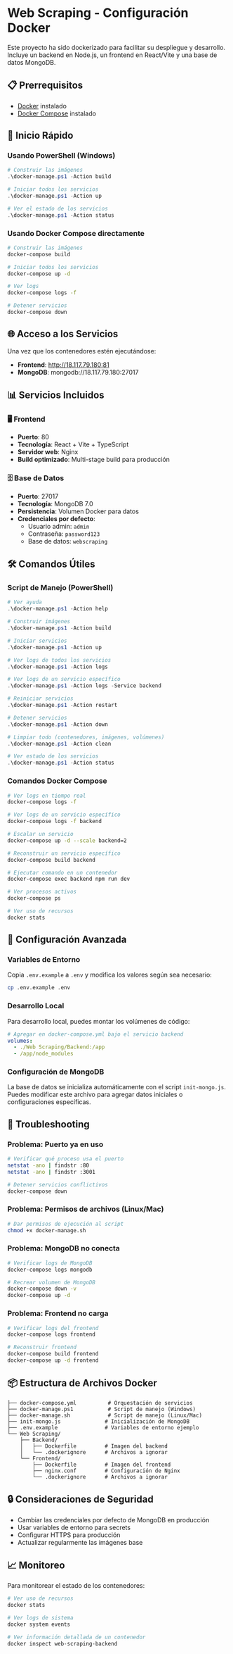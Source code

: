 # Web Scraping - Configuración Docker

Este proyecto ha sido dockerizado para facilitar su despliegue y desarrollo. Incluye un backend en Node.js, un frontend en React/Vite y una base de datos MongoDB.

## 📋 Prerrequisitos

- [Docker](https://www.docker.com/get-started) instalado
- [Docker Compose](https://docs.docker.com/compose/install/) instalado

## 🚀 Inicio Rápido

### Usando PowerShell (Windows)

```powershell
# Construir las imágenes
.\docker-manage.ps1 -Action build

# Iniciar todos los servicios
.\docker-manage.ps1 -Action up

# Ver el estado de los servicios
.\docker-manage.ps1 -Action status
```

### Usando Docker Compose directamente

```bash
# Construir las imágenes
docker-compose build

# Iniciar todos los servicios
docker-compose up -d

# Ver logs
docker-compose logs -f

# Detener servicios
docker-compose down
```

## 🌐 Acceso a los Servicios

Una vez que los contenedores estén ejecutándose:

- **Frontend**: http://18.117.79.180:81
- **MongoDB**: mongodb://18.117.79.180:27017

## 📊 Servicios Incluidos

### 🖥️ Frontend
- **Puerto**: 80
- **Tecnología**: React + Vite + TypeScript
- **Servidor web**: Nginx
- **Build optimizado**: Multi-stage build para producción

### 🗄️ Base de Datos
- **Puerto**: 27017
- **Tecnología**: MongoDB 7.0
- **Persistencia**: Volumen Docker para datos
- **Credenciales por defecto**:
  - Usuario admin: `admin`
  - Contraseña: `password123`
  - Base de datos: `webscraping`

## 🛠️ Comandos Útiles

### Script de Manejo (PowerShell)

```powershell
# Ver ayuda
.\docker-manage.ps1 -Action help

# Construir imágenes
.\docker-manage.ps1 -Action build

# Iniciar servicios
.\docker-manage.ps1 -Action up

# Ver logs de todos los servicios
.\docker-manage.ps1 -Action logs

# Ver logs de un servicio específico
.\docker-manage.ps1 -Action logs -Service backend

# Reiniciar servicios
.\docker-manage.ps1 -Action restart

# Detener servicios
.\docker-manage.ps1 -Action down

# Limpiar todo (contenedores, imágenes, volúmenes)
.\docker-manage.ps1 -Action clean

# Ver estado de los servicios
.\docker-manage.ps1 -Action status
```

### Comandos Docker Compose

```bash
# Ver logs en tiempo real
docker-compose logs -f

# Ver logs de un servicio específico
docker-compose logs -f backend

# Escalar un servicio
docker-compose up -d --scale backend=2

# Reconstruir un servicio específico
docker-compose build backend

# Ejecutar comando en un contenedor
docker-compose exec backend npm run dev

# Ver procesos activos
docker-compose ps

# Ver uso de recursos
docker stats
```

## 🔧 Configuración Avanzada

### Variables de Entorno

Copia `.env.example` a `.env` y modifica los valores según sea necesario:

```bash
cp .env.example .env
```

### Desarrollo Local

Para desarrollo local, puedes montar los volúmenes de código:

```yaml
# Agregar en docker-compose.yml bajo el servicio backend
volumes:
  - ./Web Scraping/Backend:/app
  - /app/node_modules
```

### Configuración de MongoDB

La base de datos se inicializa automáticamente con el script `init-mongo.js`. Puedes modificar este archivo para agregar datos iniciales o configuraciones específicas.

## 🐛 Troubleshooting

### Problema: Puerto ya en uso
```bash
# Verificar qué proceso usa el puerto
netstat -ano | findstr :80
netstat -ano | findstr :3001

# Detener servicios conflictivos
docker-compose down
```

### Problema: Permisos de archivos (Linux/Mac)
```bash
# Dar permisos de ejecución al script
chmod +x docker-manage.sh
```

### Problema: MongoDB no conecta
```bash
# Verificar logs de MongoDB
docker-compose logs mongodb

# Recrear volumen de MongoDB
docker-compose down -v
docker-compose up -d
```

### Problema: Frontend no carga
```bash
# Verificar logs del frontend
docker-compose logs frontend

# Reconstruir frontend
docker-compose build frontend
docker-compose up -d frontend
```

## 📦 Estructura de Archivos Docker

```
├── docker-compose.yml          # Orquestación de servicios
├── docker-manage.ps1           # Script de manejo (Windows)
├── docker-manage.sh            # Script de manejo (Linux/Mac)
├── init-mongo.js              # Inicialización de MongoDB
├── .env.example               # Variables de entorno ejemplo
└── Web Scraping/
    ├── Backend/
    │   ├── Dockerfile         # Imagen del backend
    │   └── .dockerignore      # Archivos a ignorar
    └── Frontend/
        ├── Dockerfile         # Imagen del frontend
        ├── nginx.conf         # Configuración de Nginx
        └── .dockerignore      # Archivos a ignorar
```

## 🔒 Consideraciones de Seguridad

- Cambiar las credenciales por defecto de MongoDB en producción
- Usar variables de entorno para secrets
- Configurar HTTPS para producción
- Actualizar regularmente las imágenes base

## 📈 Monitoreo

Para monitorear el estado de los contenedores:

```bash
# Ver uso de recursos
docker stats

# Ver logs de sistema
docker system events

# Ver información detallada de un contenedor
docker inspect web-scraping-backend
```
